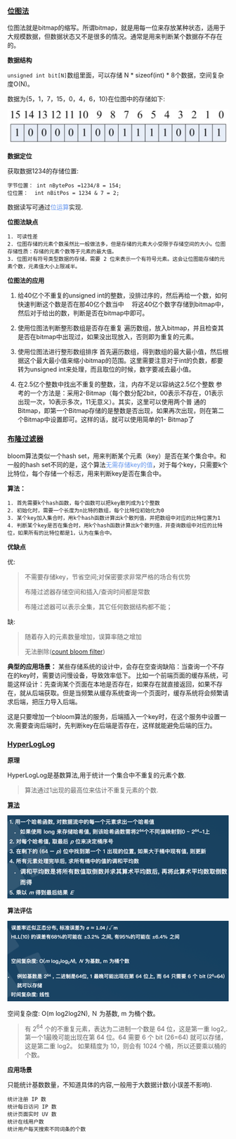 ### [位图法](https://blog.csdn.net/yangquanhui1991/article/details/52172340)

 位图法就是bitmap的缩写。所谓bitmap，就是用每一位来存放某种状态，适用于大规模数据，但数据状态又不是很多的情况。通常是用来判断某个数据存不存在的。

**数据结构**

`unsigned int bit[N]`数组里面，可以存储 N * sizeof(int) * 8个数据，空间复杂度O(N)。

数据为{5，1，7，15，0，4，6，10}在位图中的存储如下:

<img src="assets/image-20210520214753699.png" alt="image-20210520214753699" style="zoom:50%;" />

**数据定位**

获取数据1234的存储位置:

```
字节位置： int nBytePos =1234/8 = 154;
位位置：  int nBitPos = 1234 & 7 = 2;
```

数据读写可通过<font color='cornflowerblue'>位运算</font>实现.

**位图法缺点**

```
1. 可读性差
2. 位图存储的元素个数虽然比一般做法多，但是存储的元素大小受限于存储空间的大小。位图存储性质：存储的元素个数等于元素的最大值。
3. 位图对有符号类型数据的存储，需要 2 位来表示一个有符号元素。这会让位图能存储的元素个数，元素值大小上限减半。
```

**位图法的应用**

1. 给40亿个不重复的unsigned int的整数，没排过序的，然后再给一个数，如何快速判断这个数是否在那40亿个数当中
   　将这40亿个数字存储到bitmap中，然后对于给出的数，判断是否在bitmap中即可。

2. 使用位图法判断整形数组是否存在重复
       遍历数组，放入bitmap，并且检查其是否在bitmap中出现过，如果没出现放入，否则即为重复的元素。
3. 使用位图法进行整形数组排序
        首先遍历数组，得到数组的最大最小值，然后根据这个最大最小值来缩小bitmap的范围。这里需要注意对于int的负数，都要转为unsigned int来处理，而且取位的时候，数字要减去最小值。
4. 在2.5亿个整数中找出不重复的整数，注，内存不足以容纳这2.5亿个整数
       参 考的一个方法是：采用2-Bitmap（每个数分配2bit，00表示不存在，01表示出现一次，10表示多次，11无意义）。其实，这里可以使用两个普 通的Bitmap，即第一个Bitmap存储的是整数是否出现，如果再次出现，则在第二个Bitmap中设置即可。这样的话，就可以使用简单的1- Bitmap了

### [布隆过滤器](https://www.cnblogs.com/liyulong1982/p/6013002.html)

bloom算法类似一个hash set，用来判断某个元素（key）是否在某个集合中。和一般的hash set不同的是，这个算法<font color='cornflowerblue'>无需存储key的值</font>，对于每个key，只需要k个比特位，每个存储一个标志，用来判断key是否在集合中。

**算法：**

```
1. 首先需要k个hash函数，每个函数可以把key散列成为1个整数
2. 初始化时，需要一个长度为n比特的数组，每个比特位初始化为0
3. 某个key加入集合时，用k个hash函数计算出k个散列值，并把数组中对应的比特位置为1
4. 判断某个key是否在集合时，用k个hash函数计算出k个散列值，并查询数组中对应的比特位，如果所有的比特位都是1，认为在集合中。
```

**优缺点**

优:

> 不需要存储key，节省空间;对保密要求非常严格的场合有优势
>
> 布隆过滤器存储空间和插入/查询时间都是常数
>
> 布隆过滤器可以表示全集，其它任何数据结构都不能；

缺:

> 随着存入的元素数量增加，误算率随之增加
>
> 无法删除([count bloom filter](https://cloud.tencent.com/developer/article/1136056))

**典型的应用场景：**
某些存储系统的设计中，会存在空查询缺陷：当查询一个不存在的key时，需要访问慢设备，导致效率低下。
比如一个前端页面的缓存系统，可能这样设计：先查询某个页面在本地是否存在，如果存在就直接返回，如果不存在，就从后端获取。但是当频繁从缓存系统查询一个页面时，缓存系统将会频繁请求后端，把压力导入后端。

这是只要增加一个bloom算法的服务，后端插入一个key时，在这个服务中设置一次.需要查询后端时，先判断key在后端是否存在，这样就能避免后端的压力。

### [HyperLogLog](https://blog.csdn.net/firenet1/article/details/77247649)

**原理**

HyperLogLog是基数算法,用于统计一个集合中不重复的元素个数.

> 算法通过1出现的最高位来估计不重复元素的个数.

[**算法**](https://cn.kyligence.io/blog/count-distinct-hyperloglog/)

<img src="assets/image-20210525102227884.png" alt="image-20210525102227884" style="zoom:67%;" />

**算法评估**

<img src="assets/image-20210525102533508.png" alt="image-20210525102533508" style="zoom:67%;" />

空间复杂度: O(m log2log2N), Ｎ 为基数, m 为桶个数。

> 有 2<sup>64</sup> 个的不重复元素，表达为二进制一个数是 64 位，这是第一重 log2,.
> 第一个1最晚可能出现在第 64 位。64 需要 6 个 bit (26=64) 就可以存储，这是第二重 log2。
> 如果精度为 10，则会有 1024 个桶，所以还要乘以桶的个数。

**应用场景**

只能统计基数数量，不知道具体的内容,一般用于大数据计数(小误差不影响).

```
统计注册 IP 数
统计每日访问 IP 数
统计页面实时 UV 数
统计在线用户数
统计用户每天搜索不同词条的个数
```


